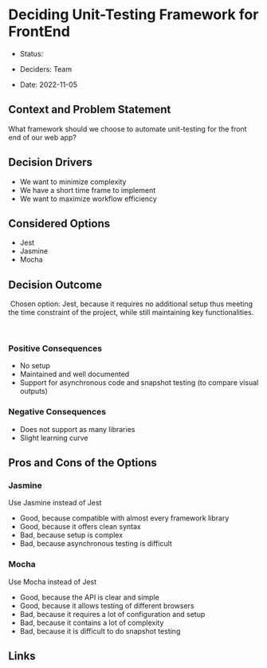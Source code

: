 # Deciding Unit-Testing Framework for FrontEnd


- Status: 

- Deciders: Team

- Date: 2022-11-05


## Context and Problem Statement

What framework should we choose to automate unit-testing for the front end of our web app?
​
## Decision Drivers

- We want to minimize complexity 
- We have a short time frame to implement
- We want to maximize workflow efficiency


## Considered Options
- Jest
- Jasmine
- Mocha
## Decision Outcome

​
Chosen option: Jest, because it requires no additional setup thus meeting the time constraint of the project, while still maintaining key functionalities. 

​
### Positive Consequences <!-- optional -->
- No setup
- Maintained and well documented
- Support for asynchronous code and snapshot testing (to compare visual outputs)

### Negative Consequences <!-- optional -->​
- Does not support as many libraries
- Slight learning curve

## Pros and Cons of the Options <!-- optional -->


### Jasmine
Use Jasmine instead of Jest
- Good, because compatible with almost every framework library
- Good, because it offers clean syntax
- Bad, because setup is complex
- Bad, because asynchronous testing is difficult
### Mocha
Use Mocha instead of Jest
- Good, because the API is clear and simple
- Good, because it allows testing of different browsers
- Bad, because it requires a lot of configuration and setup
- Bad, because it contains a lot of complexity
- Bad, because it is difficult to do snapshot testing

## Links
